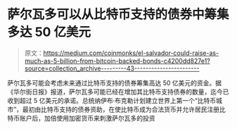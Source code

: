 # 萨尔瓦多可以从比特币支持的债券中筹集多达 50 亿美元

> 原文：<https://medium.com/coinmonks/el-salvador-could-raise-as-much-as-5-billion-from-bitcoin-backed-bonds-c4200dd827e1?source=collection_archive---------43----------------------->

萨尔瓦多可能会考虑未来通过比特币支持的债券筹集高达 50 亿美元的资金。据《华尔街日报》报道，萨尔瓦多可能已经在增加其比特币支持债券的数量，迄今已收到超过 5 亿美元的承诺。总统纳伊布·布克勒计划建立世界上第一个“比特币城市”，最初由比特币支持的债券资助，在使比特币成为合法货币并允许居民注册比特币账户后，加倍使用加密货币来刺激萨尔瓦多的投资